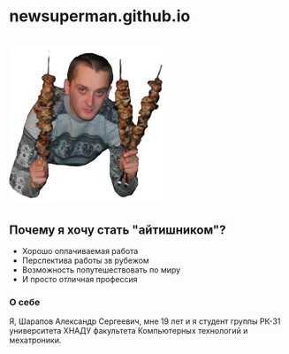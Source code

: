 # newsuperman.github.io
<head> 
<meta charset="UTF-8"> 
<title>Biography</title> 
</head> 
<body> 
<h1><img src="shashlik.png" alt=""></h1> 
<h2>Почему я хочу стать "айтишником"?</h2> 
<ul> 
<li>Хорошо оплачиваемая работа</li> 
<li>Перспектива работы зв рубежом</li> 
<li>Возможность попутешествовать по миру</li> 
<li>И просто отличная профессия</li>  
</ul> 
<h3>О себе</h3> 
<p>Я, Шарапов Александр Сергеевич, мне 19 лет и я студент группы РК-31 университета ХНАДУ факультета Компьютерных технологий и мехатроники.</p> 
</body> 
</html>
